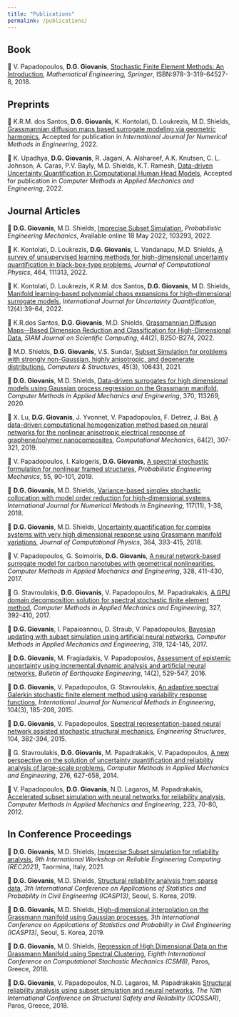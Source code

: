 ```yaml
---
title: "Publications"
permalink: /publications/
---
```


## Book
:pushpin: V. Papadopoulos,  **D.G. Giovanis**,  [Stochastic Finite Element Methods: An Introduction](https://doi.org/10.1007/978-3-319-64528-5), <i>Mathematical Engineering, Springer</i>, ISBN:978-3-319-64527-8, 2018.<br/>

## Preprints

:pushpin: K.R.M. dos Santos, **D.G. Giovanis**, K. Kontolati, D. Loukrezis, M.D. Shields, [Grassmannian diffusion maps based surrogate modeling via geometric harmonics](https://arxiv.org/pdf/2109.13805.pdf), Accepted for publication in <i>International Journal for Numerical Methods in Engineering</i>, 2022.<br/>

:pushpin: K. Upadhya,  **D.G. Giovanis**, R. Jagani, A. Alshareef, A.K. Knutsen, C. L. Johnson, A. Caras, P.V. Bayly, M.D. Shields, K.T. Ramesh, [Data-driven Uncertainty Quantification in Computational Human Head Models](https://arxiv.org/pdf/2110.15553.pdf), Accepted for publication in <i>Computer Methods in Applied Mechanics and Engineering</i>, 2022.<br/>

## Journal Articles

:pushpin: **D.G. Giovanis**, M.D. Shields, [Imprecise Subset Simulation](https://doi.org/10.1016/j.probengmech.2022.103293), <i>Probabilistic Engineering Mechanics</i>, Available online 18 May 2022, 103293,  2022.<br/>

:pushpin: K. Kontolati, D. Loukrezis, **D.G. Giovanis**, L. Vandanapu, M.D. Shields, [A survey of unsupervised learning methods for high-dimensional uncertainty quantification in black-box-type problems](https://www.sciencedirect.com/science/article/pii/S0021999122003758?via%3Dihub), <i>Journal of Computational Physics</i>, 464, 111313, 2022.<br/>

:pushpin: K. Kontolati, D. Loukrezis, K.R.M. dos Santos, **D.G. Giovanis**, M D. Shields, [Manifold learning-based polynomial chaos expansions for high-dimensional surrogate models](https://doi.org/10.1615/Int.J.UncertaintyQuantification.2022039936), <i>International Journal for Uncertainty Quantification</i>, 12(4):39-64, 2022.<br/>

:pushpin: K.R.dos Santos, **D.G. Giovanis**, M.D. Shields, [Grassmannian Diffusion Maps--Based Dimension Reduction and Classification for High-Dimensional Data](https://doi.org/10.1137/20M137001X), <i>SIAM Journal on Scientific Computing</i>, 44(2), B250-B274, 2022.<br/>

:pushpin: M.D. Shields, **D.G. Giovanis**, V.S. Sundar, [Subset Simulation for problems with strongly non-Gaussian, highly anisotropic, and degenerate distributions](https://doi.org/10.1016/j.compstruc.2020.106431), <i>Computers & Structures</i>, 45(3), 106431, 2021.<br/>

:pushpin: **D.G. Giovanis**, M.D. Shields, [Data-driven surrogates for high dimensional models using Gaussian process regression on the Grassmann manifold](https://doi.org/10.1016/j.cma.2020.113269), <i>Computer Methods in Applied Mechanics and Engineering</i>, 370, 113269, 2020.<br/>

:pushpin: X. Lu, **D.G. Giovanis**, J. Yvonnet, V. Papadopoulos, F. Detrez, J. Bai, [A data-driven computational homogenization method based on neural networks for the nonlinear anisotropic electrical response of graphene/polymer nanocomposites](https://doi.org/10.1007/s00466-018-1643-0), <i>Computational Mechanics</i>, 64(2), 307-321, 2019.<br/>

:pushpin: V. Papadopoulos, I. Kalogeris, **D.G. Giovanis**, [A spectral stochastic formulation for nonlinear framed structures](https://doi.org/10.1016/j.probengmech.2018.11.002), <i>Probabilistic Engineering Mechanics</i>, 55, 90-101, 2019.<br/>

:pushpin: **D.G. Giovanis**, M.D. Shields, [Variance-based simplex stochastic collocation with model order reduction for high-dimensional systems](https://doi.org/10.1002/nme.5992), <i>International Journal for Numerical Methods in Engineering</i>, 117(11), 1-38, 2018.<br/>

:pushpin: **D.G. Giovanis**, M.D. Shields, [Uncertainty quantification for complex systems with very high dimensional response using Grassmann manifold variations](https://doi.org/10.1016/j.jcp.2018.03.009), <i>Journal of Computational Physics</i>, 364, 393-415, 2018.<br/>

:pushpin: V. Papadopoulos, G. Soimoiris, **D.G. Giovanis**,  [A neural network-based surrogate model for carbon nanotubes with geometrical nonlinearities](https://doi.org/10.1016/j.cma.2017.09.010), <i>Computer Methods in Applied Mechanics and Engineering</i>, 328, 411-430, 2017.<br/>

:pushpin: G. Stavroulakis, **D.G. Giovanis**, V. Papadopoulos, M. Papadrakakis, [A GPU domain decomposition solution for spectral stochastic finite element method](https://doi.org/10.1016/j.cma.2017.08.042), <i>Computer Methods in Applied Mechanics and Engineering</i>, 327, 392-410, 2017.<br/>

:pushpin: **D.G. Giovanis**, I. Papaioannou, D. Straub, V. Papadopoulos, [Bayesian updating with subset simulation using artificial neural networks](https://doi.org/10.1016/j.cma.2017.02.025), <i>Computer Methods in Applied Mechanics and Engineering</i>, 319, 124-145, 2017.<br/>

:pushpin: **D.G. Giovanis**, M. Fragiadakis, V. Papadopoulos, [Assessment of epistemic uncertainty using incremental dynamic analysis and artificial neural networks](https://doi.org/10.1007/s10518-015-9838-7), <i>Bulletin of Earthquake Engineering</i>, 14(2), 529-547, 2016.<br/>

:pushpin: **D.G. Giovanis**, V. Papadopoulos, G. Stavroulakis, [An adaptive spectral Galerkin stochastic finite element method using variability response functions](https://doi.org/10.1002/nme.4926), <i>International Journal for Numerical Methods in Engineering</i>, 104(3), 185-208, 2015.<br/>

:pushpin: **D.G. Giovanis**, V. Papadopoulos, [Spectral representation-based neural network assisted stochastic structural mechanics](https://doi.org/10.1016/j.engstruct.2014.11.044), <i>Engineering Structures</i>, 104, 382-394, 2015.<br/>

:pushpin: G. Stavroulakis, **D.G. Giovanis**, M. Papadrakakis, V. Papadopoulos, [A new perspective on the solution of uncertainty quantification and reliability analysis of large-scale problems](https://doi.org/10.1016/j.cma.2014.03.009), <i>Computer Methods in Applied Mechanics and Engineering</i>, 276, 627-658, 2014.<br/>

:pushpin: V. Papadopoulos, **D.G. Giovanis**, N.D. Lagaros, M. Papadrakakis, [Accelerated subset simulation with neural networks for reliability analysis](https://doi.org/10.1016/j.cma.2012.02.013), <i>Computer Methods in Applied Mechanics and Engineering</i>, 223, 70-80, 2012.<br/>

## In Conference Proceedings

:pushpin: **D.G. Giovanis**, M.D. Shields, [Imprecise Subset simulation for reliability analysis](http://ww2new.unime.it/REC2021/proceedings/REC2021_Proceedings.pdf), <i>9th International Workshop on Reliable Engineering Computing (REC2021)</i>, Taormina, Italy, 2021.<br/>

:pushpin: **D.G. Giovanis**, M.D. Shields, [Structural reliability analysis from sparse data](https://doi.org/10.22725/ICASP13.195), <i>3th International Conference on Applications of Statistics and Probability in Civil Engineering (ICASP13)</i>, Seoul, S. Korea, 2019.<br/>

:pushpin: **D.G. Giovanis**, M.D. Shields,  [High-dimensional interpolation on the Grassmann manifold using Gaussian processes](https://doi.org/10.22725/ICASP13.197), <i>3th International Conference on Applications of Statistics and Probability in Civil Engineering (ICASP13)</i>, Seoul, S. Korea, 2019.<br/>

:pushpin: **D.G. Giovanis**, M.D. Shields,  [Regression of High Dimensional Data on the Grassmann Manifold using Spectral Clustering](http://rpsonline.com.sg/proceedings/9789811127236/html/25.xml), <i>Eighth International Conference on Computational Stochastic Mechanics (CSM8)</i>, Paros, Greece, 2018.<br/>

:pushpin: **D.G. Giovanis**, V. Papadopoulos, N.D. Lagaros, M. Papadrakakis  [Structural reliability analysis using subset simulation and neural networks](https://www.amazon.com/Reliability-Structures-Infrastructures-Engineering-Systems/dp/0415475570), <i>The 10th International Conference on Structural Safety and Reliability (ICOSSAR)</i>, Paros, Greece, 2018.<br/>

